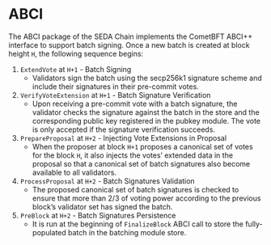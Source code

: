 # ABCI

The ABCI package of the SEDA Chain implements the CometBFT ABCI++ interface to support batch signing. Once a new batch is created at block height `H`, the following sequence begins:

1. `ExtendVote` at `H+1` - Batch Signing
    - Validators sign the batch using the secp256k1 signature scheme and include their signatures in their pre-commit votes.
2. `VerifyVoteExtension` at `H+1` - Batch Signature Verification
    - Upon receiving a pre-commit vote with a batch signature, the validator checks the signature against the batch in the store and the corresponding public key registered in the pubkey module. The vote is only accepted if the signature verification succeeds.
3. `PrepareProposal` at `H+2` - Injecting Vote Extensions in Proposal
    - When the proposer at block `H+1` proposes a canonical set of votes for the block `H`, it also injects the votes’ extended data in the proposal so that a canonical set of batch signatures also become available to all validators.
4. `ProcessProposal` at `H+2` - Batch Signatures Validation
    - The proposed canonical set of batch signatures is checked to ensure that more than 2/3 of voting power according to the previous block’s validator set has signed the batch.
5. `PreBlock` at `H+2` - Batch Signatures Persistence
    - It is run at the beginning of `FinalizeBlock` ABCI call to store the fully-populated batch in the batching module store.
